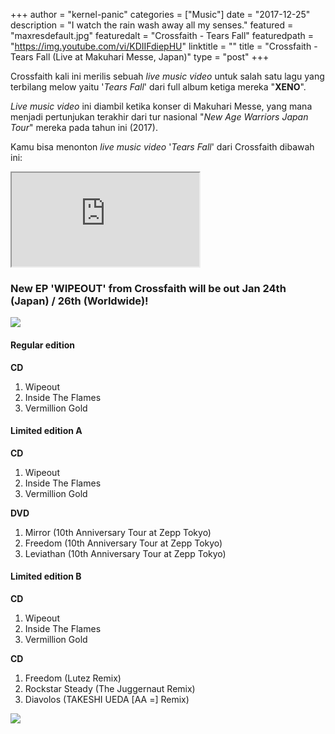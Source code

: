 +++
author = "kernel-panic"
categories = ["Music"]
date = "2017-12-25"
description = "I watch the rain wash away all my senses."
featured = "maxresdefault.jpg"
featuredalt = "Crossfaith - Tears Fall"
featuredpath = "https://img.youtube.com/vi/KDIIFdiepHU"
linktitle = ""
title = "Crossfaith - Tears Fall (Live at Makuhari Messe, Japan)"
type = "post"
+++

Crossfaith kali ini merilis sebuah *live music video* untuk salah satu lagu yang terbilang melow yaitu '*Tears Fall*' dari full album ketiga mereka "**XENO**".

*Live music video* ini diambil ketika konser di Makuhari Messe, yang mana menjadi pertunjukan terakhir dari tur nasional "*New Age Warriors Japan Tour*" mereka pada tahun ini (2017).

Kamu bisa menonton *live music video* '*Tears Fall*' dari Crossfaith dibawah ini:

<div class="videoyoutube">
<div class="video-responsive">
<iframe allowfullscreen="1" class="embedded-video-large" src="https://www.youtube.com/embed/KDIIFdiepHU?rel=0"></iframe>
</div>
</div>

### New EP 'WIPEOUT' from Crossfaith will be out Jan 24th (Japan) / 26th (Worldwide)!

![](https://beeimg.com/images/n82514289981.jpg) 

#### Regular edition

**CD**

1. Wipeout
2. Inside The Flames
3. Vermillion Gold

#### Limited edition A

**CD**

1. Wipeout
2. Inside The Flames
3. Vermillion Gold

**DVD**

1. Mirror (10th Anniversary Tour at Zepp Tokyo)
2. Freedom (10th Anniversary Tour at Zepp Tokyo)
3. Leviathan (10th Anniversary Tour at Zepp Tokyo)

#### Limited edition B

**CD**

1. Wipeout
2. Inside The Flames
3. Vermillion Gold

**CD**

1. Freedom (Lutez Remix)
2. Rockstar Steady (The Juggernaut Remix)
3. Diavolos (TAKESHI UEDA [AA =] Remix)

![](https://beeimg.com/images/u37392223362.jpg) 
